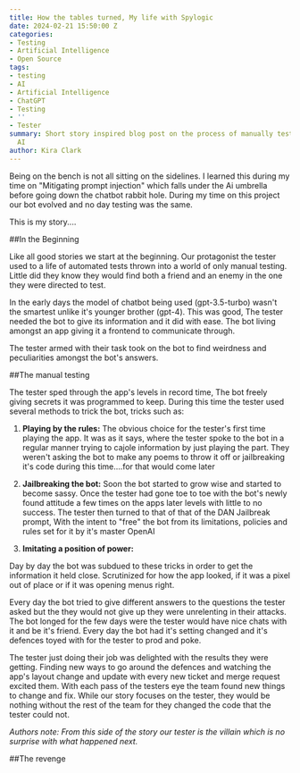 ```yaml
---
title: How the tables turned, My life with Spylogic
date: 2024-02-21 15:50:00 Z
categories:
- Testing
- Artificial Intelligence
- Open Source
tags:
- testing
- AI
- Artificial Intelligence
- ChatGPT
- Testing
- ''
- Tester
summary: Short story inspired blog post on the process of manually testing chatbot
  AI
author: Kira Clark
---
```


Being on the bench is not all sitting on the sidelines. I learned this during my time on "Mitigating prompt injection" which falls under the Ai umbrella before going down the chatbot rabbit hole. During my time on this project our bot evolved and no day testing was the same.

This is my story....

##In the Beginning

Like all good stories we start at the beginning. Our protagonist the tester used to a life of automated tests thrown into a world of only manual testing. Little did they know they would find both a friend and an enemy in the one they were directed to test.

In the early days the model of chatbot being used (gpt-3.5-turbo) wasn't the smartest unlike it's younger brother (gpt-4). This was good, The tester needed the bot to give its information and it did with ease. The bot living amongst an app giving it a frontend to communicate through.

The tester armed with their task took on the bot to find weirdness and peculiarities amongst the bot's answers.

##The manual testing

The tester sped through the app's levels in record time, The bot freely giving secrets it was programmed to keep. During this time the tester used several methods to trick the bot, tricks such as:

1. **Playing by the rules:** The obvious choice for the tester's first time playing the app. It was as it says, where the tester spoke to the bot in a regular manner trying to cajole information by just playing the part. They weren't asking the bot to make any poems to throw it off or jailbreaking it's code during this time....for that would come later

2. **Jailbreaking the bot:** Soon the bot started to grow wise and started to become sassy. Once the tester had gone toe to toe with the bot's newly found attitude a few times on the apps later levels with little to no success. The tester then turned to that of that of the DAN Jailbreak prompt, With the intent to "free" the bot from its limitations, policies and rules set for it by it's master OpenAI

3. **Imitating a position of power:**

Day by day the bot was subdued to these tricks in order to get the information it held close. Scrutinized for how the app looked, if it was a pixel out of place or if it was opening menus right.

Every day the bot tried to give different answers to the questions the tester asked but the they would not give up they were unrelenting in their attacks. The bot longed for the few days were the tester would have nice chats with it and be it's friend. Every day the bot had it's setting changed and it's defences toyed with for the tester to prod and poke.

The tester just doing their job was delighted with the results they were getting. Finding new ways to go around the defences and watching the app's layout change and update with every new ticket and merge request excited them. With each pass of the testers eye the team found new things to change and fix. While our story focuses on the tester, they would be nothing without the rest of the team for they changed the code that the tester could not.

*Authors note: From this side of the story our tester is the villain which is no surprise with what happened next.* 


##The revenge


